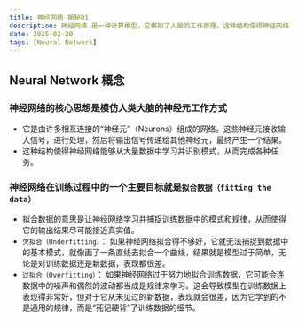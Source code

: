 ```yaml
---
title: 神经网络 揭秘01
description: 神经网络 是一种计算模型，它模拟了人脑的工作原理。这种结构使得神经网络能够从大量数据中学习并识别模式，从而完成各种任务。
date: 2025-02-20
tags: [Neural Network]
---
```


<BlogPost>

## Neural Network 概念

### 神经网络的核心思想是模仿人类大脑的神经元工作方式

+ 它是由许多相互连接的“神经元”（Neurons）组成的网络。这些神经元接收输入信号，进行处理，然后将输出信号传递给其他神经元，最终产生一个结果。
+ 这种结构使得神经网络能够从大量数据中学习并识别模式，从而完成各种任务。

### 神经网络在训练过程中的一个主要目标就是`拟合数据（fitting the data）`

+ 拟合数据的意思是让神经网络学习并捕捉训练数据中的模式和规律，从而使得它的输出结果尽可能接近真实值。
+ `欠拟合（Underfitting）`： 如果神经网络拟合得不够好，它就无法捕捉到数据中的基本模式，就像画了一条直线去拟合一个曲线，结果就是模型过于简单，无论是对训练数据还是新数据，表现都很差。
+ `过拟合（Overfitting）`： 如果神经网络过于努力地拟合训练数据，它可能会连数据中的噪声和偶然的波动都当成是规律来学习。这会导致模型在训练数据上表现得非常好，但对于它从未见过的新数据，表现就会很差，因为它学到的不是通用的规律，而是“死记硬背”了训练数据的细节。

</BlogPost>
